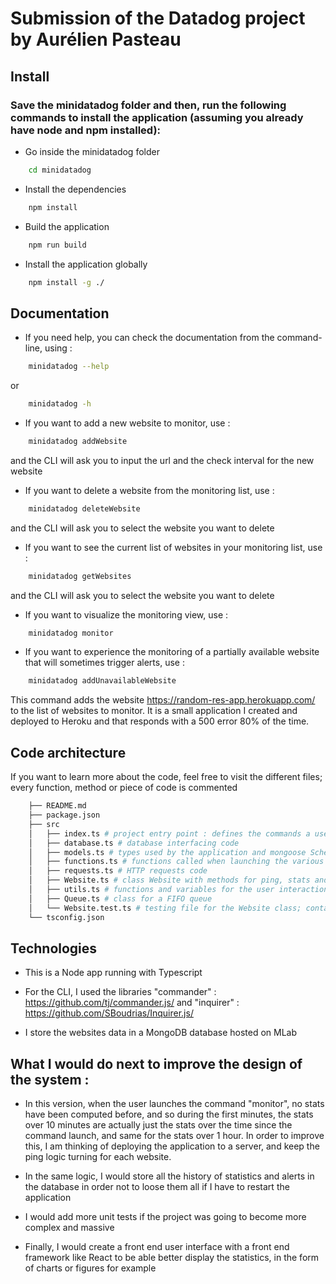 # Submission of the Datadog project by Aurélien Pasteau

## Install

### Save the minidatadog folder and then, run the following commands to install the application (assuming you already have node and npm installed):

* Go inside the minidatadog folder

```bash 
    cd minidatadog
```

* Install the dependencies

```bash 
    npm install
```

* Build the application

```bash 
    npm run build
```

* Install the application globally

```bash 
    npm install -g ./
```

## Documentation

* If you need help, you can check the documentation from the command-line, using : 
  
```bash
    minidatadog --help
```

  or

```bash
    minidatadog -h
```

* If you want to add a new website to monitor, use : 

```bash
    minidatadog addWebsite
```

and the CLI will ask you to input the url and the check interval for the new website

* If you want to delete a website from the monitoring list, use : 

```bash
    minidatadog deleteWebsite
```

and the CLI will ask you to select the website you want to delete

* If you want to see the current list of websites in your monitoring list, use : 

```bash
    minidatadog getWebsites
```

and the CLI will ask you to select the website you want to delete

* If you want to visualize the monitoring view, use :

```bash
    minidatadog monitor
```

* If you want to experience the monitoring of a partially available website that will sometimes trigger alerts, use :

```bash
    minidatadog addUnavailableWebsite
```

This command adds the website https://random-res-app.herokuapp.com/ to the list of websites to monitor. 
It is a small application I created and deployed to Heroku and that responds with a 500 error 80% of the time.

## Code architecture

If you want to learn more about the code, feel free to visit the different files; every function, method or piece of code is commented

```bash
    ├── README.md
    ├── package.json
    ├── src
    │   ├── index.ts # project entry point : defines the commands a user can use 
    │   ├── database.ts # database interfacing code
    │   ├── models.ts # types used by the application and mongoose Schema for Website
    │   ├── functions.ts # functions called when launching the various CLI commands
    │   ├── requests.ts # HTTP requests code
    │   ├── Website.ts # class Website with methods for ping, stats and alerts logics
    │   ├── utils.ts # functions and variables for the user interaction for several commands
    │   ├── Queue.ts # class for a FIFO queue
    │   └── Website.test.ts # testing file for the Website class; contains a test for the alerts logic
    └── tsconfig.json

```

## Technologies

* This is a Node app running with Typescript

* For the CLI, I used the libraries "commander" : https://github.com/tj/commander.js/  and "inquirer" : https://github.com/SBoudrias/Inquirer.js/

* I store the websites data in a MongoDB database hosted on MLab

## What I would do next to improve the design of the system :

* In this version, when the user launches the command "monitor", no stats have been computed before, and so during the first minutes,
  the stats over 10 minutes are actually just the stats over the time since the command launch, and same for the stats over 1 hour.
  In order to improve this, I am thinking of deploying the application to a server, and keep the ping logic turning for each website.

* In the same logic, I would store all the history of statistics and alerts in the database in order not to loose them all if I have to restart the          application

* I would add more unit tests if the project was going to become more complex and massive
  
* Finally, I would create a front end user interface with a front end framework like React to be able better display the statistics, in the form of     charts or figures for example